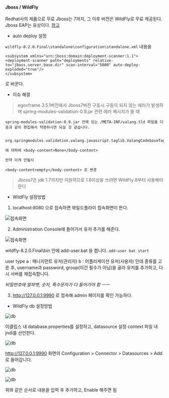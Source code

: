 #### Jboss / WildFly

Redhat사의 제품으로 무료 Jboss는 7까지, 그 이후 버전은 WildFly로 무료 제공된다. Jboss EAP는 유상이다.
[참고](http://opennaru.tistory.com/44)

- auto deploy 설정

`wildfly-8.2.0.Final\standalone\configuration\standalone.xml`
내용을

```
<subsystem xmlns="urn:jboss:domain:deployment-scanner:1.1">
<deployment-scanner path="deployments" relative-to="jboss.server.base.dir" scan-interval="5000" auto-deploy-exploded="true"/>
</subsystem>
```
로 바꾼다.



- 이슈 해결

> egovframe 3.5.1버전에서 Jboss7버전 구동시 구동이 되지 않는 에러가 발생하며 spring-modules-validation-0.9.jar 관련 에러 메시지가 뜰 때


```
spring-modules-validation-0.9.jar 안에 있는 /META-INF/valang.tld 파일을 다음과 같이 편집해서 적용하시면 되실 것 같습니다.


org.springmodules.validation.valang.javascript.taglib.ValangCodebaseTag

에 대하여 <body-content>None</body-content>

만약 이게 안될시

<body-content>empty</body-content> 로 변경
```

> Jboss7은 jdk 1.7까지만 지원하므로 1.8이상을 쓰려면 WildFly 8부터 사용해야 한다

- WildFly 설정방법

1. localhost:8080 으로 접속하면 와일드플라이 접속화면이 뜬다.

![접속화면]("wildfly_start.PNG")

2. Administration Console에 들어가서 유저 추가를 해준다.

![접속화면]("wildfly_start.PNG")

wildfly-8.2.0.Final\bin 안에 add-user.bat 을 켭니다.
`add-user bat start`

user type
a : 매니지먼트 유저(관리자)
b : 어플리케이션 유저(사용자) 인데 종류를 고른 후,
username과 password, group(이건 필수가 아님)을 골라
유저를 추가하고, 다시 서버를 재접속합니다.

*비밀번호에 알파벳, 숫자, 특수문자가 다 들어가야 함 ㅡㅡ*

3. http://127.0.0.1:9990 로 접속해 admin 페이지를 확인 가능하다.

- WildFly db 설정방법


![db]("wildfly_db2.PNG")

이클립스 내 database.properties를 설정하고,
datasource 설정 context 파일 내 jndi를 선언한다.


![db]("wildfly_db1.PNG")

http://127.0.0.1:9990 화면의 Configuration > Connector > Datasources > Add로 들어갑니다.

![db]("wildfly_db3.PNG")

![db]("wildfly_db4.PNG")

위와 같은 순서로 내용을 입력 후 추가하고, Enable 해주면 됨
